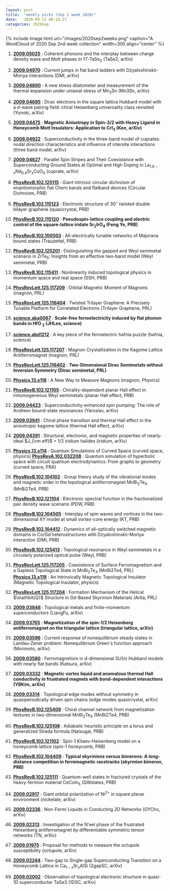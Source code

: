 ```yaml
---
layout: post
title:  "weekly picks (Sep 2 week 2020)"
date:   2020-09-12 00:16:27
categories: 2020Sep
---
```


{% include image.html url="/images/2020sep2weeks.png" caption="A WordCloud of 2020 Sep 2nd week collection" width=300 align="center" %}


1. **[2009.05025](http://arxiv.org/abs/2009.05025)** : Coherent phonons and the interplay between charge density wave and Mott phases in 1$T$-TaSe$_{2}$ (TaSe2, arXiv)

1. **[2009.04970](http://arxiv.org/abs/2009.04970)** : Current jumps in flat band ladders with Dzyaloshinskii-Moriya interactions (DMI, arXiv)

1. **[2009.04890](http://arxiv.org/abs/2009.04890)** : A new stress dilatometer and measurement of the thermal expansion under uniaxial stress of Mn$_3$Sn (Mn3Sn, arXiv)

1. **[2009.04685](http://arxiv.org/abs/2009.04685)** : Dirac electrons in the square lattice Hubbard model with a $d$-wave pairing field: chiral Heisenberg universality class revisited (Yunoki, arXiv)

1. **[2009.04475](http://arxiv.org/abs/2009.04475)** : **Magnetic Anisotropy in Spin-3/2 with Heavy Ligand in Honeycomb Mott Insulators: Application to $\mathrm{CrI_3}$ (Kee, arXiv)**

1. **[2009.04922](http://arxiv.org/abs/2009.04922)** : Superconductivity in the three-band model of cuprates: nodal direction characteristics and influence of intersite interactions (three band model, arXiv)

1. **[2009.04627](http://arxiv.org/abs/2009.04627)** : Parallel Spin Stripes and Their Coexistance with Superconducting Ground States at Optimal and High Doping in La$_{1.6-x}$Nd$_{0.4}$Sr$_x$CuO$_4$ (cuprate, arXiv)

1. **[PhysRevB.102.125115](https://link.aps.org/doi/10.1103/PhysRevB.102.125115)** : Giant intrinsic circular dichroism of enantiomorphic flat Chern bands and flatband devices (Circular Dichroism, PRB)

1. **[PhysRevB.102.115123](https://link.aps.org/doi/10.1103/PhysRevB.102.115123)** : Electronic structure of ${30}^{\ensuremath{\circ}}$ twisted double bilayer graphene (quasicrystal, PRB)

1. **[PhysRevB.102.115120](https://link.aps.org/doi/10.1103/PhysRevB.102.115120)** : **Pseudospin-lattice coupling and electric control of the square-lattice iridate ${\mathrm{Sr}}_{2}\mathrm{Ir}{\mathrm{O}}_{4}$ (Feng Ye, PRB)**

1. **[PhysRevB.102.100503](https://link.aps.org/doi/10.1103/PhysRevB.102.100503)** : All-electrically tunable networks of Majorana bound states (Trauzettel, PRB)

1. **[PhysRevB.102.125201](https://link.aps.org/doi/10.1103/PhysRevB.102.125201)** : Distinguishing the gapped and Weyl semimetal scenario in $\mathrm{Zr}{\mathrm{Te}}_{5}$: Insights from an effective two-band model (Weyl semimetal, PRB)

1. **[PhysRevB.102.115411](https://link.aps.org/doi/10.1103/PhysRevB.102.115411)** : Nonlinearity induced topological physics in momentum space and real space (SSH, PRB)

1. **[PhysRevLett.125.117209](https://link.aps.org/doi/10.1103/PhysRevLett.125.117209)** : Orbital Magnetic Moment of Magnons (magnon, PRL)

1. **[PhysRevLett.125.116404](https://link.aps.org/doi/10.1103/PhysRevLett.125.116404)** : Twisted Trilayer Graphene: A Precisely Tunable Platform for Correlated Electrons (Trilayer Graphene, PRL)


1. **[science.aba0067](https://www.sciencemag.org/lookup/doi/10.1126/science.aba0067)** : **Scale-free ferroelectricity induced by flat phonon bands in HfO <sub>2</sub> (JHLee, science)**

1. **[science.abd1212](https://www.sciencemag.org/lookup/doi/10.1126/science.abd1212)** : A key piece of the ferroelectric hafnia puzzle (hafnia, science)

1. **[PhysRevLett.125.117207](https://link.aps.org/doi/10.1103/PhysRevLett.125.117207)** : Magnon Crystallization in the Kagome Lattice Antiferromagnet (magnon, PRL)

1. **[PhysRevLett.125.116402](https://link.aps.org/doi/10.1103/PhysRevLett.125.116402)** : **Two-Dimensional Dirac Semimetals without Inversion Symmetry (Dirac semimetal, PRL)**

1. **[Physics.13.s116](https://link.aps.org/doi/10.1103/Physics.13.s116)** : A New Way to Measure Magnons (magnon, Physics)

1. **[PhysRevB.102.121105](https://link.aps.org/doi/10.1103/PhysRevB.102.121105)** : Chirality-dependent planar Hall effect in inhomogeneous Weyl semimetals (planar Hall effect, PRB)


1. **[2009.04423](http://arxiv.org/abs/2009.04423)** : Superconductivity-enhanced spin pumping: The role of Andreev bound-state resonances (Yaroslav, arXiv)

1. **[2009.03941](http://arxiv.org/abs/2009.03941)** : Chiral phase transition and thermal Hall effect in the anisotropic kagome lattice (thermal Hall effect, arXiv)

1. **[2009.04391](http://arxiv.org/abs/2009.04391)** : Structural, electronic, and magnetic properties of nearly-ideal $J_{\rm eff}$ $=$ 1/2 iridium halides (iridium, arXiv)

1. **[Physics.13.s114](https://link.aps.org/doi/10.1103/Physics.13.s114)** : Quantum Simulations of Curved Space (curved space, physics) **[PhysRevA.102.032208](https://link.aps.org/doi/10.1103/PhysRevA.102.032208)** : Quantum simulation of hyperbolic space with circuit quantum electrodynamics: From graphs to geometry (curved space, PRA)

1. **[PhysRevB.102.104102](https://link.aps.org/doi/10.1103/PhysRevB.102.104102)** : Group theory study of the vibrational modes and magnetic order in the topological antiferromagnet $\mathrm{Mn}{\mathrm{Bi}}_{2}{\mathrm{Te}}_{4}$ (MnBi2Te4, PRB)

1. **[PhysRevB.102.121104](https://link.aps.org/doi/10.1103/PhysRevB.102.121104)** : Electronic spectral function in the fractionalized pair density wave scenario (PDW, PRB)

1. **[PhysRevB.102.104505](https://link.aps.org/doi/10.1103/PhysRevB.102.104505)** : Interplay of spin waves and vortices in the two-dimensional XY model at small vortex-core energy (KT, PRB)

1. **[PhysRevB.102.104412](https://link.aps.org/doi/10.1103/PhysRevB.102.104412)** : Dynamics of all-optically switched magnetic domains in Co/Gd heterostructures with Dzyaloshinskii-Moriya interaction (DMI, PRB)

1. **[PhysRevB.102.125413](https://link.aps.org/doi/10.1103/PhysRevB.102.125413)** : Topological resonance in Weyl semimetals in a circularly polarized optical pulse (Weyl, PRB)

1. **[PhysRevLett.125.117205](https://link.aps.org/doi/10.1103/PhysRevLett.125.117205)** : Coexistence of Surface Ferromagnetism and a Gapless Topological State in ${\mathrm{MnBi}}_{2}{\mathrm{Te}}_{4}$ (MnBi2Te4, PRL) **[Physics.13.s119](https://link.aps.org/doi/10.1103/Physics.13.s119)** : An Intrinsically Magnetic Topological Insulator (Magnetic Topological Insulator, physics)

1. **[PhysRevLett.125.117204](https://link.aps.org/doi/10.1103/PhysRevLett.125.117204)** : Formation Mechanism of the Helical $\mathbit{Q}$ Structure in Gd-Based Skyrmion Materials (Arita, PRL)


1. **[2009.03848](http://arxiv.org/abs/2009.03848)** : Topological metals and finite-momentum superconductors (LiangFu, arXiv)

1. **[2009.03765](http://arxiv.org/abs/2009.03765)** : **Magnetization of the spin-1/2 Heisenberg antiferromagnet on the triangular lattice (triangular lattice, arXiv)**

1. **[2009.03596](http://arxiv.org/abs/2009.03596)** : Current response of nonequilibrium steady states in Landau-Zener problem: Nonequilibrium Green's function approach (Morimoto, arXiv)

1. **[2009.03580](http://arxiv.org/abs/2009.03580)** : Ferromagnetism in $d$-dimensional SU($n$) Hubbard models with nearly flat bands (Katsura, arXiv)

1. **[2009.03332](http://arxiv.org/abs/2009.03332)** : **Magnetic vortex liquid and anomalous thermal Hall conductivity in frustrated magnets with bond-dependent interactions (YBKim, arXiv)**

1. **[2009.03314](http://arxiv.org/abs/2009.03314)** : Topological edge modes without symmetry in quasiperiodically driven spin chains (edge modes quasicrystal, arXiv)

1. **[PhysRevB.102.125409](https://link.aps.org/doi/10.1103/PhysRevB.102.125409)** : Chiral channel network from magnetization textures in two-dimensional ${\mathrm{MnBi}}_{2}{\mathrm{Te}}_{4}$ (MnBi2Te4, PRB)

1. **[PhysRevB.102.125108](https://link.aps.org/doi/10.1103/PhysRevB.102.125108)** : Adiabatic heuristic principle on a torus and generalized Streda formula (Hatsugai, PRB)

1. **[PhysRevB.102.121102](https://link.aps.org/doi/10.1103/PhysRevB.102.121102)** : Spin-1 Kitaev-Heisenberg model on a honeycomb lattice (spin-1 honeycomb, PRB)

1. **[PhysRevB.102.104409](https://link.aps.org/doi/10.1103/PhysRevB.102.104409)** : **Typical skyrmions versus bimerons: A long-distance competition in ferromagnetic racetracks (skyrmion bimeron, PRB)**

1. **[PhysRevB.102.125111](https://link.aps.org/doi/10.1103/PhysRevB.102.125111)** : Quantum-well states in fractured crystals of the heavy-fermion material ${\mathrm{CeCoIn}}_{5}$ (QWstates, PRB)


1. **[2009.02917](http://arxiv.org/abs/2009.02917)** : Giant orbital polarization of Ni$^{2+}$ in square planar environment (nickelate, arXiv)

1. **[2009.02336](http://arxiv.org/abs/2009.02336)** : Non-Fermi Liquids in Conducting 2D Networks (GYCho, arXiv)


1. **[2009.02313](http://arxiv.org/abs/2009.02313)** : Investigation of the N\'eel phase of the frustrated Heisenberg antiferromagnet by differentiable symmetric tensor networks (TN, arXiv)

1. **[2009.01975](http://arxiv.org/abs/2009.01975)** : Proposal for methods to measure the octupole susceptibility (octupole, arXiv)

1. **[2009.02244](http://arxiv.org/abs/2009.02244)** : Two-gap to Single-gap Superconducting Transition on a Honeycomb Lattice in Ca$_{1-x}$Sr$_{x}$AlSi (2gapSC, arXiv)

1. **[2009.02002](http://arxiv.org/abs/2009.02002)** : Observation of topological electronic structure in quasi-1D superconductor TaSe3 (1DSC, arXiv)

